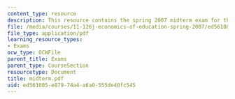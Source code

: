 ```yaml
---
content_type: resource
description: This resource contains the spring 2007 midterm exam for the course.
file: /media/courses/11-126j-economics-of-education-spring-2007/ed561085e87974a4a6a0555de40fc545_midterm.pdf
file_type: application/pdf
learning_resource_types:
- Exams
ocw_type: OCWFile
parent_title: Exams
parent_type: CourseSection
resourcetype: Document
title: midterm.pdf
uid: ed561085-e879-74a4-a6a0-555de40fc545
---
```

